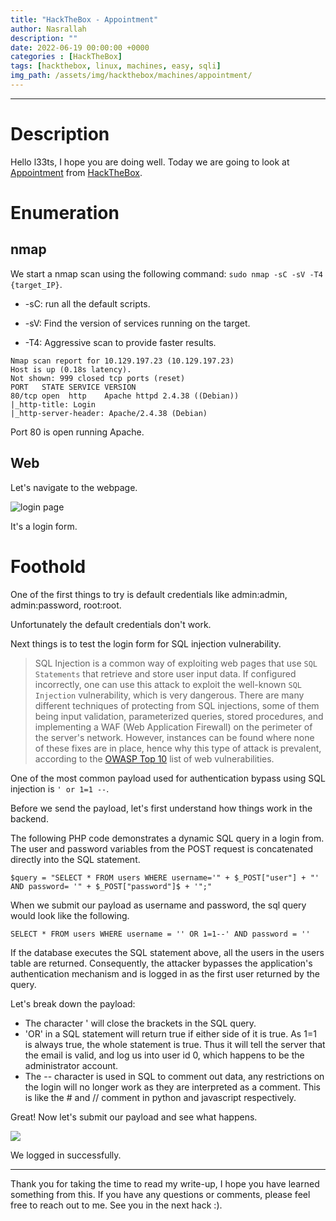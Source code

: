```yaml
---
title: "HackTheBox - Appointment"
author: Nasrallah
description: ""
date: 2022-06-19 00:00:00 +0000
categories : [HackTheBox]
tags: [hackthebox, linux, machines, easy, sqli]
img_path: /assets/img/hackthebox/machines/appointment/
---
```


<div align="center"> <script src="https://www.hackthebox.eu/badge/565048"></script> </div>

---


# **Description**

Hello l33ts, I hope you are doing well. Today we are going to look at [Appointment](https://app.hackthebox.com/starting-point?tier=1) from [HackTheBox](https://www.hackthebox.com).

# **Enumeration**
## nmap

We start a nmap scan using the following command: `sudo nmap -sC -sV -T4 {target_IP}`.

- -sC: run all the default scripts.

- -sV: Find the version of services running on the target.

- -T4: Aggressive scan to provide faster results.

```terminal
Nmap scan report for 10.129.197.23 (10.129.197.23)
Host is up (0.18s latency).
Not shown: 999 closed tcp ports (reset)
PORT   STATE SERVICE VERSION
80/tcp open  http    Apache httpd 2.4.38 ((Debian))
|_http-title: Login
|_http-server-header: Apache/2.4.38 (Debian)
```

Port 80 is open running Apache.

## Web

Let's navigate to the webpage.

![login page](1.png)

It's a login form. 

# **Foothold**

One of the first things to try is default credentials like admin:admin, admin:password, root:root.

Unfortunately the default credentials don't work.

Next things is to test the login form for SQL injection vulnerability.

>SQL Injection is a common way of exploiting web pages that use `SQL Statements` that
retrieve and store user input data. If configured incorrectly, one can use this attack
to exploit the well-known `SQL Injection` vulnerability, which is very dangerous. There
are many different techniques of protecting from SQL injections, some of them being
input validation, parameterized queries, stored procedures, and implementing a WAF (Web
Application Firewall) on the perimeter of the server's network. However, instances can
be found where none of these fixes are in place, hence why this type of attack is
prevalent, according to the [OWASP Top 10](https://owasp.org/www-project-top-ten/) list
of web vulnerabilities.

One of the most common payload used for authentication bypass using SQL injection is `' or 1=1 --`.

Before we send the payload, let's first understand how things work in the backend.

The following PHP code demonstrates a dynamic SQL query in a login from. The user and password variables from the POST request is concatenated directly into the SQL statement.

`$query = "SELECT * FROM users WHERE username='" + $_POST["user"] + "' AND password= '" + $_POST["password"]$ + '";"`

When we submit our payload as username and password, the sql query would look like the following.

`SELECT * FROM users WHERE username = '' OR 1=1--' AND password = ''`

If the database executes the SQL statement above, all the users in the users table are returned. Consequently, the attacker bypasses the application's authentication mechanism and is logged in as the first user returned by the query. 

Let's break down the payload:

 - The character ' will close the brackets in the SQL query.
 - 'OR' in a SQL statement will return true if either side of it is true. As 1=1 is always true, the whole statement is true. Thus it will tell the server that the email is valid, and log us into user id 0, which happens to be the administrator account.
 - The -- character is used in SQL to comment out data, any restrictions on the login will no longer work as they are interpreted as a comment. This is like the # and // comment in python and javascript respectively.

Great! Now let's submit our payload and see what happens.

![](2.png)

We logged in successfully.

---

Thank you for taking the time to read my write-up, I hope you have learned something from this. If you have any questions or comments, please feel free to reach out to me. See you in the next hack :).
